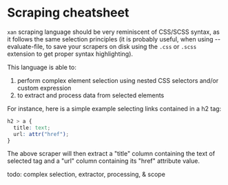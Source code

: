 # Scraping cheatsheet

`xan` scraping language should be very reminiscent of CSS/SCSS syntax, as
it follows the same selection principles (it is probably useful, when
using --evaluate-file, to save your scrapers on disk using the `.css` or
`.scss` extension to get proper syntax highlighting).

This language is able to:

1. perform complex element selection using nested CSS selectors
and/or custom expression
2. to extract and process data from selected elements

For instance, here is a simple example selecting links contained in a
h2 tag:

```scss
h2 > a {
  title: text;
  url: attr("href");
}
```

The above scraper will then extract a "title" column containing the text
of selected tag and a "url" column containing its "href" attribute value.

todo: complex selection, extractor, processing, & scope